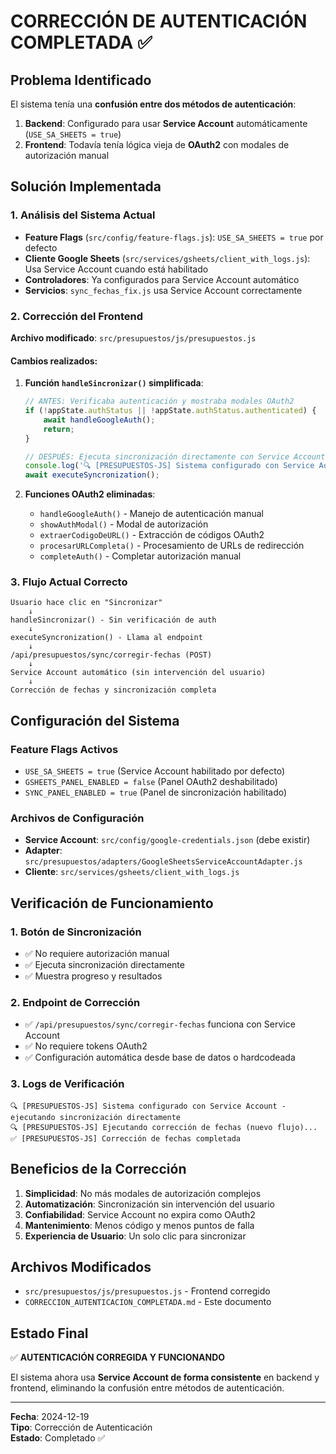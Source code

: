 # CORRECCIÓN DE AUTENTICACIÓN COMPLETADA ✅

## Problema Identificado

El sistema tenía una **confusión entre dos métodos de autenticación**:

1. **Backend**: Configurado para usar **Service Account** automáticamente (`USE_SA_SHEETS = true`)
2. **Frontend**: Todavía tenía lógica vieja de **OAuth2** con modales de autorización manual

## Solución Implementada

### 1. Análisis del Sistema Actual

- **Feature Flags** (`src/config/feature-flags.js`): `USE_SA_SHEETS = true` por defecto
- **Cliente Google Sheets** (`src/services/gsheets/client_with_logs.js`): Usa Service Account cuando está habilitado
- **Controladores**: Ya configurados para Service Account automático
- **Servicios**: `sync_fechas_fix.js` usa Service Account correctamente

### 2. Corrección del Frontend

**Archivo modificado**: `src/presupuestos/js/presupuestos.js`

#### Cambios realizados:

1. **Función `handleSincronizar()` simplificada**:
   ```javascript
   // ANTES: Verificaba autenticación y mostraba modales OAuth2
   if (!appState.authStatus || !appState.authStatus.authenticated) {
       await handleGoogleAuth();
       return;
   }
   
   // DESPUÉS: Ejecuta sincronización directamente con Service Account
   console.log('🔍 [PRESUPUESTOS-JS] Sistema configurado con Service Account - ejecutando sincronización directamente');
   await executeSyncronization();
   ```

2. **Funciones OAuth2 eliminadas**:
   - `handleGoogleAuth()` - Manejo de autenticación manual
   - `showAuthModal()` - Modal de autorización
   - `extraerCodigoDeURL()` - Extracción de códigos OAuth2
   - `procesarURLCompleta()` - Procesamiento de URLs de redirección
   - `completeAuth()` - Completar autorización manual

### 3. Flujo Actual Correcto

```
Usuario hace clic en "Sincronizar"
    ↓
handleSincronizar() - Sin verificación de auth
    ↓
executeSyncronization() - Llama al endpoint
    ↓
/api/presupuestos/sync/corregir-fechas (POST)
    ↓
Service Account automático (sin intervención del usuario)
    ↓
Corrección de fechas y sincronización completa
```

## Configuración del Sistema

### Feature Flags Activos
- `USE_SA_SHEETS = true` (Service Account habilitado por defecto)
- `GSHEETS_PANEL_ENABLED = false` (Panel OAuth2 deshabilitado)
- `SYNC_PANEL_ENABLED = true` (Panel de sincronización habilitado)

### Archivos de Configuración
- **Service Account**: `src/config/google-credentials.json` (debe existir)
- **Adapter**: `src/presupuestos/adapters/GoogleSheetsServiceAccountAdapter.js`
- **Cliente**: `src/services/gsheets/client_with_logs.js`

## Verificación de Funcionamiento

### 1. Botón de Sincronización
- ✅ No requiere autorización manual
- ✅ Ejecuta sincronización directamente
- ✅ Muestra progreso y resultados

### 2. Endpoint de Corrección
- ✅ `/api/presupuestos/sync/corregir-fechas` funciona con Service Account
- ✅ No requiere tokens OAuth2
- ✅ Configuración automática desde base de datos o hardcodeada

### 3. Logs de Verificación
```
🔍 [PRESUPUESTOS-JS] Sistema configurado con Service Account - ejecutando sincronización directamente
🔍 [PRESUPUESTOS-JS] Ejecutando corrección de fechas (nuevo flujo)...
✅ [PRESUPUESTOS-JS] Corrección de fechas completada
```

## Beneficios de la Corrección

1. **Simplicidad**: No más modales de autorización complejos
2. **Automatización**: Sincronización sin intervención del usuario
3. **Confiabilidad**: Service Account no expira como OAuth2
4. **Mantenimiento**: Menos código y menos puntos de falla
5. **Experiencia de Usuario**: Un solo clic para sincronizar

## Archivos Modificados

- `src/presupuestos/js/presupuestos.js` - Frontend corregido
- `CORRECCION_AUTENTICACION_COMPLETADA.md` - Este documento

## Estado Final

✅ **AUTENTICACIÓN CORREGIDA Y FUNCIONANDO**

El sistema ahora usa **Service Account de forma consistente** en backend y frontend, eliminando la confusión entre métodos de autenticación.

---

**Fecha**: 2024-12-19  
**Tipo**: Corrección de Autenticación  
**Estado**: Completado ✅
